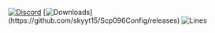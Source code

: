 [![Discord](https://img.shields.io/discord/940677414474903612?color=%235865F2&label=Discord&style=for-the-badge)](https://discord.gg/exGDTaZweY) [![Downloads]([https://img.shields.io/github/downloads/skyyt15/Scp096Config/total?color=brown&label=Downloads&style=for-the-badge](https://shields.io/github/downloads/skyyt15/Scp096Config/total?color=brown&label=Downloads&style=for-the-badge))](https://github.com/skyyt15/Scp096Config/releases) ![Lines]([https://img.shields.io/tokei/lines/github/skyyt15/Scp096Config?style=for-the-badge](https://img.shields.io/tokei/lines/github/skyyt15/Scp096Config?style=for-the-badge))
